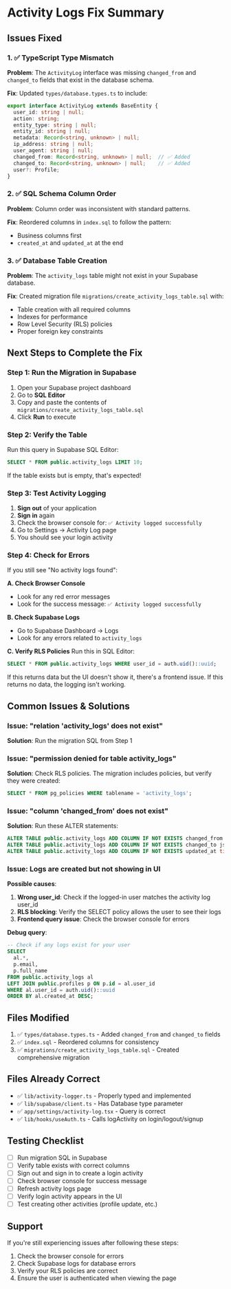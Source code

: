 # Activity Logs Fix Summary

## Issues Fixed

### 1. ✅ TypeScript Type Mismatch
**Problem**: The `ActivityLog` interface was missing `changed_from` and `changed_to` fields that exist in the database schema.

**Fix**: Updated `types/database.types.ts` to include:
```typescript
export interface ActivityLog extends BaseEntity {
  user_id: string | null;
  action: string;
  entity_type: string | null;
  entity_id: string | null;
  metadata: Record<string, unknown> | null;
  ip_address: string | null;
  user_agent: string | null;
  changed_from: Record<string, unknown> | null;  // ✅ Added
  changed_to: Record<string, unknown> | null;    // ✅ Added
  user?: Profile;
}
```

### 2. ✅ SQL Schema Column Order
**Problem**: Column order was inconsistent with standard patterns.

**Fix**: Reordered columns in `index.sql` to follow the pattern:
- Business columns first
- `created_at` and `updated_at` at the end

### 3. ✅ Database Table Creation
**Problem**: The `activity_logs` table might not exist in your Supabase database.

**Fix**: Created migration file `migrations/create_activity_logs_table.sql` with:
- Table creation with all required columns
- Indexes for performance
- Row Level Security (RLS) policies
- Proper foreign key constraints

## Next Steps to Complete the Fix

### Step 1: Run the Migration in Supabase

1. Open your Supabase project dashboard
2. Go to **SQL Editor**
3. Copy and paste the contents of `migrations/create_activity_logs_table.sql`
4. Click **Run** to execute

### Step 2: Verify the Table

Run this query in Supabase SQL Editor:
```sql
SELECT * FROM public.activity_logs LIMIT 10;
```

If the table exists but is empty, that's expected!

### Step 3: Test Activity Logging

1. **Sign out** of your application
2. **Sign in** again
3. Check the browser console for: `✅ Activity logged successfully`
4. Go to Settings → Activity Log page
5. You should see your login activity

### Step 4: Check for Errors

If you still see "No activity logs found":

**A. Check Browser Console**
- Look for any red error messages
- Look for the success message: `✅ Activity logged successfully`

**B. Check Supabase Logs**
- Go to Supabase Dashboard → Logs
- Look for any errors related to `activity_logs`

**C. Verify RLS Policies**
Run this in SQL Editor:
```sql
SELECT * FROM public.activity_logs WHERE user_id = auth.uid()::uuid;
```

If this returns data but the UI doesn't show it, there's a frontend issue.
If this returns no data, the logging isn't working.

## Common Issues & Solutions

### Issue: "relation 'activity_logs' does not exist"
**Solution**: Run the migration SQL from Step 1

### Issue: "permission denied for table activity_logs"
**Solution**: Check RLS policies. The migration includes policies, but verify they were created:
```sql
SELECT * FROM pg_policies WHERE tablename = 'activity_logs';
```

### Issue: "column 'changed_from' does not exist"
**Solution**: Run these ALTER statements:
```sql
ALTER TABLE public.activity_logs ADD COLUMN IF NOT EXISTS changed_from jsonb;
ALTER TABLE public.activity_logs ADD COLUMN IF NOT EXISTS changed_to jsonb;
ALTER TABLE public.activity_logs ADD COLUMN IF NOT EXISTS updated_at timestamp with time zone DEFAULT now();
```

### Issue: Logs are created but not showing in UI
**Possible causes**:
1. **Wrong user_id**: Check if the logged-in user matches the activity log user_id
2. **RLS blocking**: Verify the SELECT policy allows the user to see their logs
3. **Frontend query issue**: Check the browser console for errors

**Debug query**:
```sql
-- Check if any logs exist for your user
SELECT 
  al.*,
  p.email,
  p.full_name
FROM public.activity_logs al
LEFT JOIN public.profiles p ON p.id = al.user_id
WHERE al.user_id = auth.uid()::uuid
ORDER BY al.created_at DESC;
```

## Files Modified

1. ✅ `types/database.types.ts` - Added `changed_from` and `changed_to` fields
2. ✅ `index.sql` - Reordered columns for consistency
3. ✅ `migrations/create_activity_logs_table.sql` - Created comprehensive migration

## Files Already Correct

- ✅ `lib/activity-logger.ts` - Properly typed and implemented
- ✅ `lib/supabase/client.ts` - Has Database type parameter
- ✅ `app/settings/activity-log.tsx` - Query is correct
- ✅ `lib/hooks/useAuth.ts` - Calls logActivity on login/logout/signup

## Testing Checklist

- [ ] Run migration SQL in Supabase
- [ ] Verify table exists with correct columns
- [ ] Sign out and sign in to create a login activity
- [ ] Check browser console for success message
- [ ] Refresh activity logs page
- [ ] Verify login activity appears in the UI
- [ ] Test creating other activities (profile update, etc.)

## Support

If you're still experiencing issues after following these steps:
1. Check the browser console for errors
2. Check Supabase logs for database errors
3. Verify your RLS policies are correct
4. Ensure the user is authenticated when viewing the page
